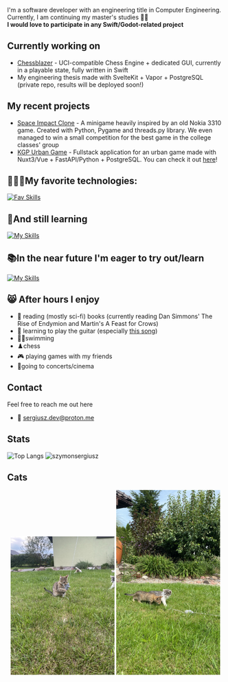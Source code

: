 I'm a software developer with an engineering title in Computer Engineering. Currently, I am continuing my master's studies 👨‍💻
<br><b> I would love to participate in any Swift/Godot-related project </b>
## Currently working on
- [Chessblazer](https://github.com/SzymonSergiusz/Chessblazer) - UCI-compatible Chess Engine + dedicated GUI, currently in a playable state, fully written in Swift
- My engineering thesis made with SvelteKit + Vapor + PostgreSQL (private repo, results will be deployed soon!)
## My recent projects
- [Space Impact Clone](https://github.com/SzymonSergiusz/SO2-space-threads-invader) - A minigame heavily inspired by an old Nokia 3310 game. Created with Python, Pygame and threads.py library. We even managed to win a small competition for the best game in the college classes' group
- [KGP Urban Game](https://github.com/SzymonSergiusz/kgp-urban-game) - Fullstack application for an urban game made with Nuxt3/Vue + FastAPI/Python + PostgreSQL. You can check it out [here](https://koronagorpolskich.vercel.app/)! 


## 🧑🏻‍💻My favorite technologies:
[![Fav Skills](https://skillicons.dev/icons?i=swift,python,svelte,vuejs,kotlin,postgresql,linux,apple,github,postman)](https://skillicons.dev)
<!-- ## 💻But I'm also familiar with these ones
[![My Skills](https://skillicons.dev/icons?i=js,html,css,java,cpp,cs,mysql,androidstudio,windows)](https://skillicons.dev) -->
## 🧠And still learning
[![My Skills](https://skillicons.dev/icons?i=godot,rust)](https://skillicons.dev)
## 📚In the near future I'm eager to try out/learn
[![My Skills](https://skillicons.dev/icons?i=elixir,zig)](https://skillicons.dev)
## 😸 After hours I enjoy
- 📖 reading (mostly sci-fi) books (currently reading Dan Simmons' The Rise of Endymion and Martin's A Feast for Crows)
- 🎸 learning to play the guitar (especially [this song](https://youtu.be/A2n2IpD00nA?si=2wR0toYq-jv1HE24))
- 🏊🏻swimming
- ♟️chess
- 🎮 playing games with my friends
- 🎼going to concerts/cinema
## Contact
Feel free to reach me out here
- 📧 sergiusz.dev@proton.me
## Stats
![Top Langs](https://github-readme-stats.vercel.app/api/top-langs/?username=sergiuszdev&hide_progress=true)
![szymonsergiusz](https://komarev.com/ghpvc/?username=szymonsergiusz&label=Profile%20views&color=0e75b6&style=flat)
## Cats
<p align="center">
  <img src="https://github.com/SzymonSergiusz/SzymonSergiusz/blob/main/cats3.jpeg?raw=true" height="50%" width="48%" alt="Cat Image 1">
  <img src="https://github.com/SzymonSergiusz/SzymonSergiusz/blob/main/cats4.JPG?raw=true" height="50%" width="48%" alt="Cat Image 2">
</p>
